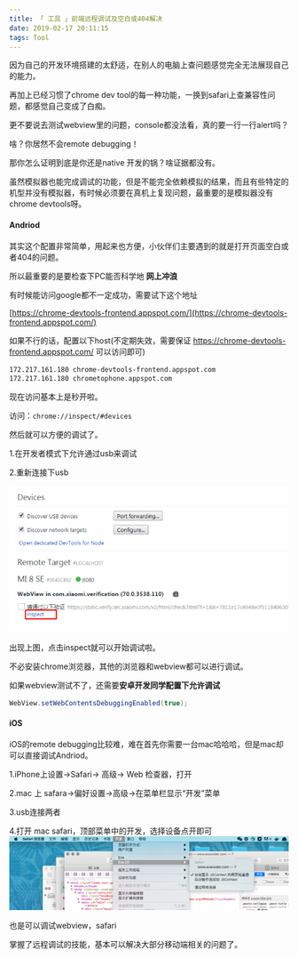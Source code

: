 ```yaml
---
title: 「 工具 」前端远程调试及空白或404解决
date: 2019-02-17 20:11:15
tags: Tool
---
```

因为自己的开发环境搭建的太舒适，在别人的电脑上查问题感觉完全无法展现自己的能力。

再加上已经习惯了chrome dev tool的每一种功能，一换到safari上查兼容性问题，都感觉自己变成了白痴。

更不要说去测试webview里的问题，console都没法看，真的要一行一行alert吗？

啥？你居然不会remote debugging！

那你怎么证明到底是你还是native 开发的锅？啥证据都没有。

虽然模拟器也能完成调试的功能，但是不能完全依赖模拟的结果，而且有些特定的机型并没有模拟器，有时候必须要在真机上复现问题，最重要的是模拟器没有chrome devtools呀。

<!-- more -->

#### Andriod
其实这个配置非常简单，用起来也方便，小伙伴们主要遇到的就是打开页面空白或者404的问题。

所以最重要的是要检查下PC能否科学地 **网上冲浪**

有时候能访问google都不一定成功，需要试下这个地址

[https://chrome-devtools-frontend.appspot.com/](https://chrome-devtools-frontend.appspot.com/)

如果不行的话，配置以下host(不定期失效，需要保证 https://chrome-devtools-frontend.appspot.com/ 可以访问即可)

```bash
172.217.161.180 chrome-devtools-frontend.appspot.com
172.217.161.180 chrometophone.appspot.com
```

现在访问基本上是秒开啦。

访问：`chrome://inspect/#devices`

然后就可以方便的调试了。

1.在开发者模式下允许通过usb来调试

2.重新连接下usb

![](/images/remote_debugging1.png)

出现上图，点击inspect就可以开始调试啦。

不必安装chrome浏览器，其他的浏览器和webview都可以进行调试。

如果webview测试不了，还需要**安卓开发同学配置下允许调试**

```java
WebView.setWebContentsDebuggingEnabled(true);
```

#### iOS
iOS的remote debugging比较难，难在首先你需要一台mac哈哈哈，但是mac却可以直接调试Andriod。

1.iPhone上设置->Safari-> 高级-> Web 检查器，打开

2.mac 上 safara->偏好设置->高级->在菜单栏显示“开发”菜单

3.usb连接两者

4.打开 mac safari，顶部菜单中的开发，选择设备点开即可
![](/images/remote_debugging2.png)

也是可以调试webview，safari

掌握了远程调试的技能，基本可以解决大部分移动端相关的问题了。
